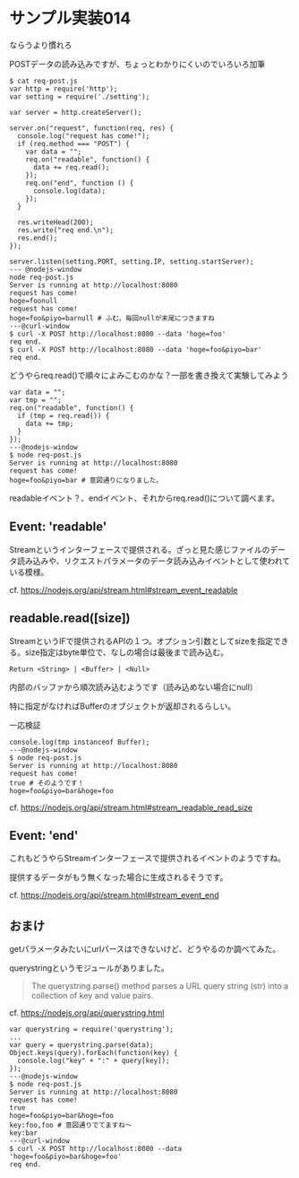 # サンプル実装014
ならうより慣れろ

POSTデータの読み込みですが、ちょっとわかりにくいのでいろいろ加筆

```
$ cat req-post.js
var http = require('http');
var setting = require('./setting');

var server = http.createServer();

server.on("request", function(req, res) {
  console.log("request has come!");
  if (req.method === "POST") {
    var data = "";
    req.on("readable", function() {
      data += req.read();
    });
    req.on("end", function () {
      console.log(data);
    });
  }

  res.writeHead(200);
  res.write("req end.\n");
  res.end();
});

server.listen(setting.PORT, setting.IP, setting.startServer);
--- @nodejs-window
node req-post.js
Server is running at http://localhost:8080
request has come!
hoge=foonull
request has come!
hoge=foo&piyo=barnull # ふむ、毎回nullが末尾につきますね
---@curl-window
$ curl -X POST http://localhost:8080 --data 'hoge=foo'
req end.
$ curl -X POST http://localhost:8080 --data 'hoge=foo&piyo=bar'
req end.
```

どうやらreq.read()で順々によみこむのかな？一部を書き換えて実験してみよう
```
var data = "";
var tmp = "";
req.on("readable", function() {
  if (tmp = req.read()) {
    data += tmp;
  }
});
---@nodejs-window
$ node req-post.js
Server is running at http://localhost:8080
request has come!
hoge=foo&piyo=bar # 意図通りになりました。
```
readableイベント？、endイベント、それからreq.read()について調べます。

## Event: 'readable'
Streamというインターフェースで提供される。ざっと見た感じファイルのデータ読み込みや、リクエストパラメータのデータ読み込みイベントとして使われている模様。

cf. https://nodejs.org/api/stream.html#stream_event_readable

## readable.read([size])
StreamというIFで提供されるAPIの１つ。オプション引数としてsizeを指定できる。size指定はbyte単位で、なしの場合は最後まで読み込む。

``` Return <String> | <Buffer> | <Null> ```

内部のバッファから順次読み込むようです（読み込めない場合にnull）

特に指定がなければBufferのオブジェクトが返却されるらしい。

一応検証
```
console.log(tmp instanceof Buffer);
---@nodejs-window
$ node req-post.js
Server is running at http://localhost:8080
request has come!
true # そのようです！
hoge=foo&piyo=bar&hoge=foo
```

cf. https://nodejs.org/api/stream.html#stream_readable_read_size

## Event: 'end'
これもどうやらStreamインターフェースで提供されるイベントのようですね。

提供するデータがもう無くなった場合に生成されるそうです。

cf. https://nodejs.org/api/stream.html#stream_event_end

## おまけ
getパラメータみたいにurlパースはできないけど、どうやるのか調べてみた。

querystringというモジュールがありました。

> The querystring.parse() method parses a URL query string (str) into a collection of key and value pairs.

cf. https://nodejs.org/api/querystring.html

```
var querystring = require('querystring');
...
var query = querystring.parse(data);
Object.keys(query).forEach(function(key) {
  console.log("key" + ":" + query[key]);
});
---@nodejs-window
$ node req-post.js
Server is running at http://localhost:8080
request has come!
true
hoge=foo&piyo=bar&hoge=foo
key:foo,foo # 意図通りでてますね〜
key:bar
---@curl-window
$ curl -X POST http://localhost:8080 --data 'hoge=foo&piyo=bar&hoge=foo'
req end.
```
